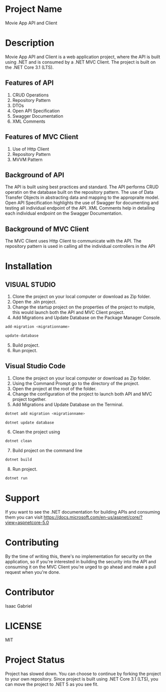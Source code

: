 # Project Name
Movie App API and Client

# Description
Movie App API and Client is a web application project, where the API is built using .NET and is consumed by a .NET MVC Client.
The project is built on the .NET Core 3.1 (LTS).
## Features of API
1. CRUD Operations
2. Repository Pattern
3. DTOs
4. Open API Specification
5. Swagger Documentation
6. XML Comments

## Features of MVC Client
1. Use of Http Client
2. Repository Pattern
3. MVVM Pattern

## Background of API
The API is built using best practices and standard. The API performs CRUD operatin on the database built on the repository pattern.
The use of Data Transfer Objects in abstracting data and mapping to the appropraite model.
Open API Specification highlights the use of Swagger for documenting and testing all individual endpoint of the API.
XML Comments help in detailing each individual endpoint on the Swagger Documentation.

## Background of MVC Client
The MVC Client uses Http Client to communicate with the API.
The repository pattern is used in calling all the individual controllers in the API

# Installation
## VISUAL STUDIO
1. Clone the project on your local computer or download as Zip folder. 
2. Open the .sln project. 
3. Change the startup project on the properties of the project to mutiple, this would launch both the API and MVC Client project.
4. Add Migrations and Update Database on the Package Manager Console.
``` C#
add-migration <migrationname>

update-database
```
5. Build project.
6. Run project.

## Visual Studio Code
1. Clone the project on your local computer or download as Zip folder. 
2. Using the Command Prompt go to the directory of the project.
3. Open the project at the root of the folder.
4. Change the configuration of the project to launch both API and MVC project together.
5. Add Migrations and Update Database on the Terminal.
``` C#
dotnet add migration <migrationname>

dotnet update database
```
6. Clean the project using
``` C#
dotnet clean
```
7. Build project on the command line
``` C#
dotnet build
```
8. Run project.
``` C#
dotnet run
```
# Support
If you want to see the .NET documentation for building APIs and consuming them you can visit https://docs.microsoft.com/en-us/aspnet/core/?view=aspnetcore-5.0

# Contributing
By the time of writing this, there's no implementation for security on the application, so if you're interested in building the security into the API and consuming it on the MVC Client you're urged to go ahead and make a pull request when you're done.

# Contributor
Isaac Gabriel

# LICENSE
MIT

# Project Status
Project has slowed down. You can choose to continue by forking the project to your own repository.
Since project is built using .NET Core 3.1 (LTS), you can move the project to .NET 5 as you see fit.
